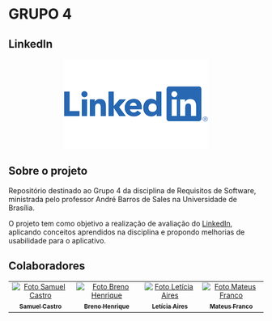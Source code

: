 # GRUPO 4

## LinkedIn

<center>

   ![Logo do LinkedIn](docs/assets/linkedin.png)
</center>

##  Sobre o projeto

Repositório destinado ao Grupo 4 da disciplina de Requisitos de Software, ministrada pelo professor André Barros de Sales na Universidade de Brasília.

O projeto tem como objetivo a realização de avaliação do [LinkedIn](https://br.linkedin.com/), aplicando conceitos aprendidos na disciplina e propondo melhorias de usabilidade para o aplicativo.

## Colaboradores

<table>
  <tr>
    <td align="center">
      <a href="#">
        <img src="https://avatars.githubusercontent.com/u/107417831?v=4" width="100px;" alt="Foto Samuel Castro"/><br>
        <sub>
          <b>Samuel Castro</b>
        </sub>
      </a>
    </td>
    <td align="center">
      <a href="#">
        <img src="https://avatars.githubusercontent.com/u/81342329?v=4" width="100px;" alt="Foto Breno Henrique"/><br>
        <sub>
          <b>Breno Henrique</b>
        </sub>
      </a>
    </td>
    <td align="center">
      <a href="#">
        <img src="https://avatars.githubusercontent.com/u/72623771?v=4" width="100px;" alt="Foto Letícia Aires"/><br>
        <sub>
          <b>Letícia Aires</b>
        </sub>
      </a>
    </td>
    <td align="center">
      <a href="#">
        <img src="https://avatars.githubusercontent.com/u/71900095?v=4" width="100px;" alt="Foto Mateus Franco"/><br>
        <sub>
          <b>Mateus Franco</b>
        </sub>
      </a>

<br/>
